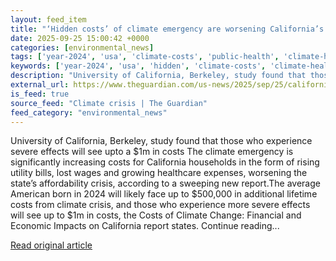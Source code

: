 ```yaml
---
layout: feed_item
title: "‘Hidden costs’ of climate emergency are worsening California’s affordability crisis – report"
date: 2025-09-25 15:00:42 +0000
categories: [environmental_news]
tags: ['year-2024', 'usa', 'climate-costs', 'public-health', 'climate-health', 'urgent', 'california', 'economic-impacts']
keywords: ['year-2024', 'usa', 'hidden', 'climate-costs', 'climate-health', 'costs', 'climate', 'public-health']
description: "University of California, Berkeley, study found that those who experience severe effects will see upto a $1m in costs The climate emergency is significantly ..."
external_url: https://www.theguardian.com/us-news/2025/sep/25/california-climate-emergency-affordability-crisis-study
is_feed: true
source_feed: "Climate crisis | The Guardian"
feed_category: "environmental_news"
---
```


University of California, Berkeley, study found that those who experience severe effects will see upto a $1m in costs The climate emergency is significantly increasing costs for California households in the form of rising utility bills, lost wages and growing healthcare expenses, worsening the state’s affordability crisis, according to a sweeping new report.The average American born in 2024 will likely face up to $500,000 in additional lifetime costs from climate crisis, and those who experience more severe effects will see up to $1m in costs, the Costs of Climate Change: Financial and Economic Impacts on California report states. Continue reading...

[Read original article](https://www.theguardian.com/us-news/2025/sep/25/california-climate-emergency-affordability-crisis-study)
